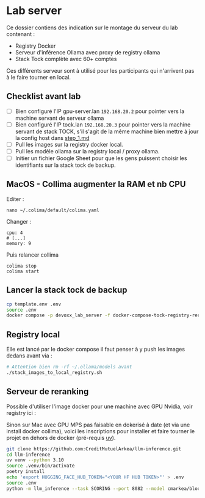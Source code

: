 # Lab server

Ce dossier contiens des indication sur le montage du serveur du lab contenant :
- Registry Docker
- Serveur d'inférence Ollama avec proxy de registry ollama
- Stack Tock complète avec 60+ comptes

Ces différents serveur sont à utilisé pour les participants qui n'arrivent pas à le faire tourner en local.

## Checklist avant lab

- [ ] Bien configuré l'IP gpu-server.lan `192.168.20.2` pour pointer vers la machine servant de serveur ollama
- [ ] Bien configuré l'IP tock.lan `192.168.20.3` pour pointer vers la machine servant de stack TOCK, s'il s'agit de la même machine bien mettre à jour la config host dans [step_1.md](../step_1.md)
- [ ] Pull les images sur la registry docker local.
- [ ] Pull les modèle ollama sur la registry local / proxy ollama.
- [ ] Initier un fichier Google Sheet pour que les gens puissent choisir les identifiants sur la stack tock de backup.

## MacOS - Collima augmenter la RAM et nb CPU

Editer :
```
nano ~/.colima/default/colima.yaml 
```

Changer :
```
cpu: 4
# [...]
memory: 9
```

Puis relancer collima 
```
colima stop
colima start
```

## Lancer la stack tock de backup

```bash
cp template.env .env
source .env
docker compose -p devoxx_lab_server -f docker-compose-tock-registry-reranker.yml up -d
```

## Registry local

Elle est lancé par le docker compose il faut penser à y push les images dedans avant via :
```bash
# Attention bien rm -rf ~/.ollama/models avant
./stack_images_to_local_registry.sh
```

## Serveur de reranking

Possible d'utiliser l'image docker pour une machine avec GPU Nvidia, voir registry ici :

Sinon sur Mac avec GPU MPS pas faisable en dokerisé à date (et via une install docker collima), voici les inscriptions pour installer et faire tourner le projet en dehors de docker (pré-requis [uv]()).

```bash
git clone https://github.com:CreditMutuelArkea/llm-inference.git
cd llm-inference
uv venv --python 3.10
source .venv/bin/activate
poetry install
echo 'export HUGGING_FACE_HUB_TOKEN="<YOUR HF HUB TOKEN>"' > .env
source .env
python -m llm_inference --task SCORING --port 8082 --model cmarkea/bloomz-560m-reranking
```
